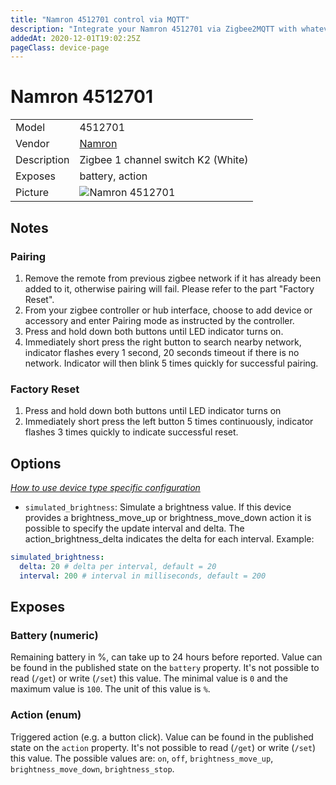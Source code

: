 ```yaml
---
title: "Namron 4512701 control via MQTT"
description: "Integrate your Namron 4512701 via Zigbee2MQTT with whatever smart home infrastructure you are using without the vendor's bridge or gateway."
addedAt: 2020-12-01T19:02:25Z
pageClass: device-page
---
```


<!-- !!!! -->
<!-- ATTENTION: This file is auto-generated through docgen! -->
<!-- You can only edit the "Notes"-Section between the two comment lines "Notes BEGIN" and "Notes END". -->
<!-- Do not use h1 or h2 heading within "## Notes"-Section. -->
<!-- !!!! -->

# Namron 4512701

|     |     |
|-----|-----|
| Model | 4512701  |
| Vendor  | [Namron](/supported-devices/#v=Namron)  |
| Description | Zigbee 1 channel switch K2 (White) |
| Exposes | battery, action |
| Picture | ![Namron 4512701](https://www.zigbee2mqtt.io/images/devices/4512701.png) |


<!-- Notes BEGIN: You can edit here. Add "## Notes" headline if not already present. -->
## Notes
### Pairing
1. Remove the remote from previous zigbee network if it has already been added to it, otherwise pairing will fail. Please refer to the part "Factory Reset".
2. From your zigbee controller or hub interface, choose to add device or accessory and enter Pairing mode as instructed by the controller.
3. Press and hold down both buttons until LED indicator turns on.
4. Immediately short press the right button to search nearby network, indicator flashes every 1 second, 20 seconds timeout if there is no network. Indicator will then blink 5 times quickly for successful pairing.

### Factory Reset 
1. Press and hold down both buttons until LED indicator turns on
2. Immediately short press the left button 5 times continuously, indicator flashes 3 times quickly to indicate successful reset.
<!-- Notes END: Do not edit below this line -->



## Options
*[How to use device type specific configuration](../guide/configuration/devices-groups.md#specific-device-options)*

* `simulated_brightness`: Simulate a brightness value. If this device provides a brightness_move_up or brightness_move_down action it is possible to specify the update interval and delta. The action_brightness_delta indicates the delta for each interval. Example:
```yaml
simulated_brightness:
  delta: 20 # delta per interval, default = 20
  interval: 200 # interval in milliseconds, default = 200
```


## Exposes

### Battery (numeric)
Remaining battery in %, can take up to 24 hours before reported.
Value can be found in the published state on the `battery` property.
It's not possible to read (`/get`) or write (`/set`) this value.
The minimal value is `0` and the maximum value is `100`.
The unit of this value is `%`.

### Action (enum)
Triggered action (e.g. a button click).
Value can be found in the published state on the `action` property.
It's not possible to read (`/get`) or write (`/set`) this value.
The possible values are: `on`, `off`, `brightness_move_up`, `brightness_move_down`, `brightness_stop`.

